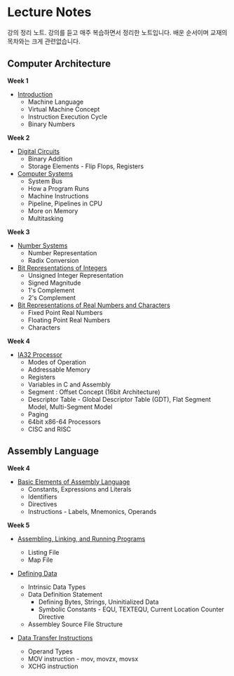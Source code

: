 # Lecture Notes

강의 정리 노트. 강의를 듣고 매주 복습하면서 정리한 노트입니다. 배운 순서이며 교재의 목차와는 크게 관련없습니다.

## Computer Architecture

**Week 1**

* [Introduction](/notes/1%20-%20Computer%20Architecture/week1%20-%20Introduction.md)
  * Machine Language
  * Virtual Machine Concept
  * Instruction Execution Cycle
  * Binary Numbers

**Week 2**

* [Digital Circuits](/notes/1%20-%20Computer%20Architecture/week2.1%20-%20Digital%20Circuits.md)
  * Binary Addition
  * Storage Elements - Flip Flops, Registers
* [Computer Systems](/notes/1%20-%20Computer%20Architecture/week2.2%20-%20Computer%20Systems.md)
  * System Bus
  * How a Program Runs
  * Machine Instructions
  * Pipeline, Pipelines in CPU
  * More on Memory
  * Multitasking

**Week 3**

* [Number Systems](/notes/1%20-%20Computer%20Architecture/week3.1%20-%20Number%20Systems.md)
  * Number Representation
  * Radix Conversion
* [Bit Representations of Integers](/notes/1%20-%20Computer%20Architecture/week3.2%20-%20Bit%20Representations%20of%20Integers.md)
  * Unsigned Integer Representation
  * Signed Magnitude
  * 1's Complement
  * 2's Complement
* [Bit Representations of Real Numbers and Characters](/notes/1%20-%20Computer%20Architecture/week3.3%20-%20Bit%20Representations%20of%20Real%20Numbers%20and%20Characters.md)
  * Fixed Point Real Numbers
  * Floating Point Real Numbers
  * Characters

**Week 4**

* [IA32 Processor](/notes/1%20-%20Computer%20Architecture/week4.1%20-%20IA32%20Processor.md)
  * Modes of Operation
  * Addressable Memory
  * Registers
  * Variables in C and Assembly
  * Segment : Offset Concept (16bit Architecture)
  * Descriptor Table - Global Descriptor Table (GDT), Flat Segment Model, Multi-Segment Model
  * Paging
  * 64bit x86-64 Processors
  * CISC and RISC

## Assembly Language

**Week 4**

* [Basic Elements of Assembly Language](/notes/2%20-%20Assembly%20Language/week4.2%20-%20Basic%20Elements%20of%20Assembly%20Language.md)
  * Constants, Expressions and Literals
  * Identifiers
  * Directives
  * Instructions - Labels, Mnemonics, Operands

**Week 5**

* [Assembling, Linking, and Running Programs](/notes/2%20-%20Assembly%20Language/week5.1%20-%20Defining%20Data.md)
  * Listing File
  * Map File
* [Defining Data](/notes/2%20-%20Assembly%20Language/week5.1%20-%20Defining%20Data.md)
  * Intrinsic Data Types
  * Data Definition Statement
    * Defining Bytes, Strings, Uninitialized Data
    * Symbolic Constants - EQU, TEXTEQU, Current Location Counter Directive
  * Assembley Source File Structure

* [Data Transfer Instructions](/notes/2%20-%20Assembly%20Language/week5.2%20-%20Data%20Transfer%20Instructions.md)
  * Operand Types
  * MOV instruction - mov, movzx, movsx
  * XCHG instruction